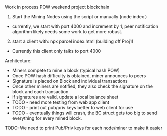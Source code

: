 Work in process POW weekend project blockchain

1) Start the Mining Nodes using the script or manually (node index <port>)
- currently, we start with port 4000 and increment by 1, peer notification
  algorithm likely needs some work to get more robust.

2) start a client with: npx parcel index.html (building off Proj1) 
- Currently this client only talks to port 4000

Architecture:
- Miners compete to mine a block (typical hash POW)
- Once POW hash difficulty is obtained, miner announces to peers
- Signature is placed on Block and individual transactions
- Once other miners are notified, they also check the signature on 
  the block and each transaction
- if signatures are valid, update a local balance sheet
- TODO - need more testing from web app client
- TODO - print out pub/priv keys better to web client for use
- TODO - eventually things will crash, the BC struct gets too big to send 
         everything for every mined block.  

TODO: We need to print Pub/Priv keys for each node/miner to make it easier
